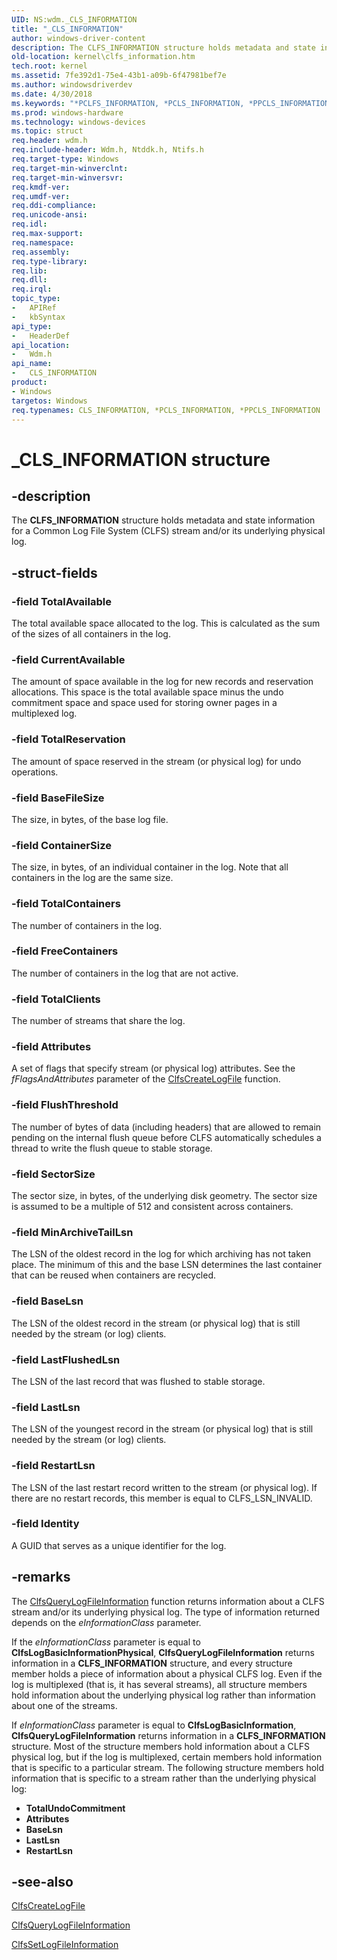 ```yaml
---
UID: NS:wdm._CLS_INFORMATION
title: "_CLS_INFORMATION"
author: windows-driver-content
description: The CLFS_INFORMATION structure holds metadata and state information for a Common Log File System (CLFS) stream and/or its underlying physical log.
old-location: kernel\clfs_information.htm
tech.root: kernel
ms.assetid: 7fe392d1-75e4-43b1-a09b-6f47981bef7e
ms.author: windowsdriverdev
ms.date: 4/30/2018
ms.keywords: "*PCLFS_INFORMATION, *PCLS_INFORMATION, *PPCLS_INFORMATION, CLFS_INFORMATION, CLFS_INFORMATION structure [Kernel-Mode Driver Architecture], CLS_INFORMATION, CLS_INFORMATION structure [Kernel-Mode Driver Architecture], PCLFS_INFORMATION, PCLFS_INFORMATION structure pointer [Kernel-Mode Driver Architecture], PCLS_INFORMATION, PCLS_INFORMATION structure pointer [Kernel-Mode Driver Architecture], PPCLFS_INFORMATION, PPCLFS_INFORMATION structure pointer [Kernel-Mode Driver Architecture], PPCLS_INFORMATION, PPCLS_INFORMATION structure pointer [Kernel-Mode Driver Architecture], _CLS_INFORMATION, kernel.clfs_information, kstruct_a_6935868e-7d3d-458e-a556-0c92ed99bdbf.xml, wdm/CLFS_INFORMATION, wdm/CLS_INFORMATION, wdm/PCLFS_INFORMATION, wdm/PCLS_INFORMATION, wdm/PPCLFS_INFORMATION, wdm/PPCLS_INFORMATION"
ms.prod: windows-hardware
ms.technology: windows-devices
ms.topic: struct
req.header: wdm.h
req.include-header: Wdm.h, Ntddk.h, Ntifs.h
req.target-type: Windows
req.target-min-winverclnt: 
req.target-min-winversvr: 
req.kmdf-ver: 
req.umdf-ver: 
req.ddi-compliance: 
req.unicode-ansi: 
req.idl: 
req.max-support: 
req.namespace: 
req.assembly: 
req.type-library: 
req.lib: 
req.dll: 
req.irql: 
topic_type:
-	APIRef
-	kbSyntax
api_type:
-	HeaderDef
api_location:
-	Wdm.h
api_name:
-	CLS_INFORMATION
product:
- Windows
targetos: Windows
req.typenames: CLS_INFORMATION, *PCLS_INFORMATION, *PPCLS_INFORMATION
---
```


# _CLS_INFORMATION structure


## -description


The <b>CLFS_INFORMATION</b> structure holds metadata and state information for a Common Log File System (CLFS) stream and/or its underlying physical log.


## -struct-fields




### -field TotalAvailable

The total available space allocated to the log. This is calculated as the sum of the sizes of all containers in the log. 


### -field CurrentAvailable

The amount of space available in the log for new records and reservation allocations. This space is the total available space minus the undo commitment space and space used for storing owner pages in a multiplexed log.


### -field TotalReservation

The amount of space reserved in the stream (or physical log) for undo operations.


### -field BaseFileSize

The size, in bytes, of the base log file.


### -field ContainerSize

The size, in bytes, of an individual container in the log. Note that all containers in the log are the same size.


### -field TotalContainers

The number of containers in the log.


### -field FreeContainers

The number of containers in the log that are not active. 


### -field TotalClients

The number of streams that share the log. 


### -field Attributes

A set of flags that specify stream (or physical log) attributes. See the <i>fFlagsAndAttributes</i> parameter of the <a href="https://msdn.microsoft.com/library/windows/hardware/ff540792">ClfsCreateLogFile</a> function.


### -field FlushThreshold

The number of bytes of data (including headers) that are allowed to remain pending on the internal flush queue before CLFS automatically schedules a thread to write the flush queue to stable storage. 


### -field SectorSize

The sector size, in bytes, of the underlying disk geometry. The sector size is assumed to be a multiple of 512 and consistent across containers.


### -field MinArchiveTailLsn

The LSN of the oldest record in the log for which archiving has not taken place. The minimum of this and the base LSN determines the last container that can be reused when containers are recycled.


### -field BaseLsn

The LSN of the oldest record in the stream (or physical log) that is still needed by the stream (or log) clients.


### -field LastFlushedLsn

The LSN of the last record that was flushed to stable storage.


### -field LastLsn

The LSN of the youngest record in the stream (or physical log) that is still needed by the stream (or log) clients. 


### -field RestartLsn

The LSN of the last restart record written to the stream (or physical log). If there are no restart records, this member is equal to CLFS_LSN_INVALID.


### -field Identity

A GUID that serves as a unique identifier for the log.


## -remarks



The <a href="https://msdn.microsoft.com/library/windows/hardware/ff541679">ClfsQueryLogFileInformation</a> function returns information about a CLFS stream and/or its underlying physical log. The type of information returned depends on the <i>eInformationClass</i> parameter. 

If the <i>eInformationClass</i> parameter is equal to <b>ClfsLogBasicInformationPhysical</b>, <b>ClfsQueryLogFileInformation</b> returns information in a <b>CLFS_INFORMATION</b> structure, and every structure member holds a piece of information about a physical CLFS log. Even if the log is multiplexed (that is, it has several streams), all structure members hold information about the underlying physical log rather than information about one of the streams.

If <i>eInformationClass</i> parameter is equal to <b>ClfsLogBasicInformation</b>, <b>ClfsQueryLogFileInformation</b> returns information in a <b>CLFS_INFORMATION</b> structure. Most of the structure members hold information about a CLFS physical log, but if the log is multiplexed, certain members hold information that is specific to a particular stream. The following structure members hold information that is specific to a stream rather than the underlying physical log:

<ul>
<li>
<b>TotalUndoCommitment</b>

</li>
<li>
<b>Attributes</b>

</li>
<li>
<b>BaseLsn</b>

</li>
<li>
<b>LastLsn</b>

</li>
<li>
<b>RestartLsn</b>

</li>
</ul>



## -see-also




<a href="https://msdn.microsoft.com/library/windows/hardware/ff540792">ClfsCreateLogFile</a>



<a href="https://msdn.microsoft.com/library/windows/hardware/ff541679">ClfsQueryLogFileInformation</a>



<a href="https://msdn.microsoft.com/library/windows/hardware/ff541761">ClfsSetLogFileInformation</a>
 

 

